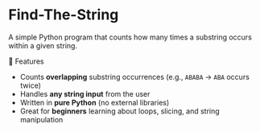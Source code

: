 # Find-The-String
A simple Python program that counts how many times a substring occurs within a given string.

🚀 Features
- Counts **overlapping** substring occurrences (e.g., `ABABA` → `ABA` occurs twice)
- Handles **any string input** from the user
- Written in **pure Python** (no external libraries)
- Great for **beginners** learning about loops, slicing, and string manipulation
